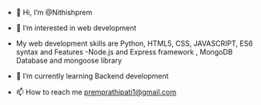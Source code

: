 - 👋 Hi, I’m @Nithishprem
- 👀 I’m interested in web development
- My web development skills are Python, HTML5, CSS, JAVASCRIPT, ES6 syntax and Features
-Node.js and Express framework , MongoDB Database and mongoose library

- 🌱 I’m currently learning Backend development
- 📫 How to reach me premprathipati1@gmail.com

<!---
Nithishprem/Nithishprem is a ✨ special ✨ repository because its `README.md` (this file) appears on your GitHub profile.
You can click the Preview link to take a look at your changes.
--->
